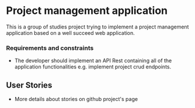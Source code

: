 # Project management application

This is a group of studies project trying to implement a project management application
based on a well succeed web application.

### Requirements and constraints

- The developer should implement an API Rest containing all of the application functionalities
e.g. implement project crud endpoints.


## User Stories

- More details about stories on github project's page